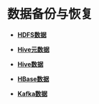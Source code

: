 # 数据备份与恢复<a name="ZH-CN_TOPIC_0173178748"></a>

-   **[HDFS数据](HDFS数据.md)**  

-   **[Hive元数据](Hive元数据.md)**  

-   **[Hive数据](Hive数据.md)**  

-   **[HBase数据](HBase数据.md)**  

-   **[Kafka数据](Kafka数据.md)**  


